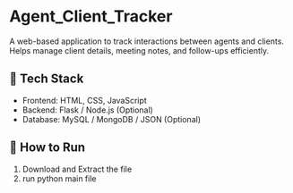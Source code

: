 # Agent_Client_Tracker

A web-based application to track interactions between agents and clients. Helps manage client details, meeting notes, and follow-ups efficiently.

## 🔧 Tech Stack
- Frontend: HTML, CSS, JavaScript  
- Backend: Flask / Node.js (Optional)  
- Database: MySQL / MongoDB / JSON (Optional)

## 🚀 How to Run
1. Download and Extract the file
2. run python main file
